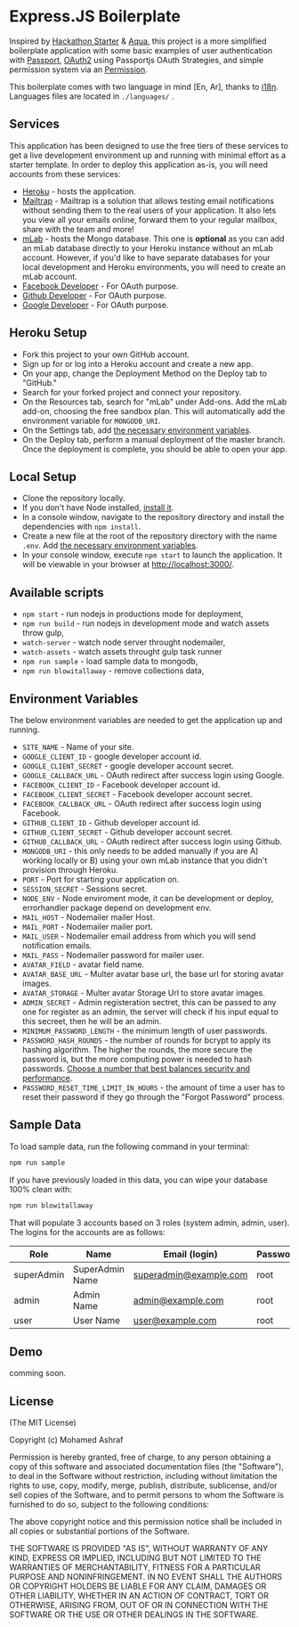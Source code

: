 # Express.JS Boilerplate
Inspired by [Hackathon Starter](https://github.com/sahat/hackathon-starter) & [Aqua](https://jedireza.github.io/aqua/), this project is a more simplified boilerplate application with some basic examples of user authentication with [Passport](https://github.com/jaredhanson/passport), [OAuth2](https://oauth.net/2/) using Passportjs OAuth Strategies, and simple permission system via an [Permission](https://www.npmjs.com/package/permission).

This boilerplate comes with two language in mind [En, Ar], thanks to [i18n](https://www.npmjs.com/package/i18n). Languages files are located in `./languages/` .

## Services
This application has been designed to use the free tiers of these services to get a live development environment up and running with minimal effort as a starter template. In order to deploy this application as-is, you will need accounts from these services:

* [Heroku](https://signup.heroku.com/) - hosts the application.
* [Mailtrap](https://mailtrap.io) - Mailtrap is a solution that allows testing email notifications without sending them to the real users of your application. It also lets you view all your emails online, forward them to your regular mailbox, share with the team and more!
* [mLab](https://mlab.com/signup/) - hosts the Mongo database.  This one is **optional** as you can add an mLab database directly to your Heroku instance without an mLab account. However, if you'd like to have separate databases for your local development and Heroku environments, you will need to create an mLab account.
* [Facebook Developer](https://developers.facebook.com/) - For OAuth purpose.
* [Github Developer](https://developer.github.com/) - For OAuth purpose.
* [Google Developer](https://console.developers.google.com) - For OAuth purpose.


## Heroku Setup

* Fork this project to your own GitHub account.
* Sign up for or log into a Heroku account and create a new app.
* On your app, change the Deployment Method on the Deploy tab to "GitHub."
* Search for your forked project and connect your repository.
* On the Resources tab, search for "mLab" under Add-ons.  Add the mLab add-on, choosing the free sandbox plan. This will automatically add the environment variable for `MONGODB_URI`.
* On the Settings tab, add [the necessary environment variables](#environment-variables).
* On the Deploy tab, perform a manual deployment of the master branch.  Once the deployment is complete, you should be able to open your app.


## Local Setup

* Clone the repository locally.
* If you don't have Node installed, [install it](https://nodejs.org/en/download/).
* In a console window, navigate to the repository directory and install the dependencies with `npm install`.
* Create a new file at the root of the repository directory with the name `.env`.  Add [the necessary environment variables](#environment-variables).
* In your console window, execute `npm start` to launch the application.  It will be viewable in your browser at [http://localhost:3000/](http://localhost:3000/).


## Available scripts

+ `npm start` - run nodejs in productions mode for deployment,
+ `npm run build` - run nodejs in development mode and watch assets throw gulp,
+ `watch-server` - watch node server throught nodemailer,
+ `watch-assets` - watch assets throught gulp task runner
+ `npm run sample` - load sample data to mongodb,
+ `npm run blowitallaway` - remove collections data,


## Environment Variables
The below environment variables are needed to get the application up and running.

* `SITE_NAME` - Name of your site.
* `GOOGLE_CLIENT_ID` - google developer account id.
* `GOOGLE_CLIENT_SECRET` - google developer account secret.
* `GOOGLE_CALLBACK_URL` - OAuth redirect after success login using Google.
* `FACEBOOK_CLIENT_ID` - Facebook developer account id.
* `FACEBOOK_CLIENT_SECRET` - Facebook developer account secret.
* `FACEBOOK_CALLBACK_URL` - OAuth redirect after success login using Facebook.
* `GITHUB_CLIENT_ID` - Github developer account id.
* `GITHUB_CLIENT_SECRET` - Github developer account secret.
* `GITHUB_CALLBACK_URL` - OAuth redirect after success login using Github.
* `MONGODB_URI` - this only needs to be added manually if you are A) working locally or B) using your own mLab instance that you didn't provision through Heroku.
* `PORT` - Port for starting your application on.
* `SESSION_SECRET` - Sessions secret.
* `NODE_ENV` - Node enviroment mode, it can be development or deploy, errorhandler package depend on development env.
* `MAIL_HOST` - Nodemailer mailer Host.
* `MAIL_PORT` - Nodemailer mailer port.
* `MAIL_USER` - Nodemailer email address from which you will send notification emails.
* `MAIL_PASS` - Nodemailer password for mailer user.
* `AVATAR_FIELD` - avatar field name.
* `AVATAR_BASE_URL` - Multer avatar base url, the base url for storing avatar images.
* `AVATAR_STORAGE` - Multer avatar Storage Url to store avatar images. 
* `ADMIN_SECRET` - Admin registeration sectret, this can be passed to any one for register as an admin, the server will check if his input equal to this secreet, then he will be an admin.
* `MINIMUM_PASSWORD_LENGTH` - the minimum length of user passwords.
* `PASSWORD_HASH_ROUNDS` - the number of rounds for bcrypt to apply its hashing algorithm.  The higher the rounds, the more secure the password is, but the more computing power is needed to hash passwords.  [Choose a number that best balances security and performance](http://security.stackexchange.com/questions/3959/recommended-of-iterations-when-using-pkbdf2-sha256/3993#3993).
* `PASSWORD_RESET_TIME_LIMIT_IN_HOURS` - the amount of time a user has to reset their password if they go through the "Forgot Password" process.

## Sample Data

To load sample data, run the following command in your terminal:
```bash
npm run sample
```

If you have previously loaded in this data, you can wipe your database 100% clean with:
```bash
npm run blowitallaway
```

That will populate 3 accounts based on 3 roles (system admin, admin, user). The logins for the accounts are as follows:

|Role|Name|Email (login)|Password|
|---|---|---|---|
|superAdmin|SuperAdmin Name|superadmin@example.com|root|
|admin|Admin Name|admin@example.com|root|
|user|User Name|user@example.com|root|


## Demo
comming soon.


## License
(The MIT License)

Copyright (c) Mohamed Ashraf

Permission is hereby granted, free of charge, to any person obtaining a copy of this software and associated documentation files (the "Software"), to deal in the Software without restriction, including without limitation the rights to use, copy, modify, merge, publish, distribute, sublicense, and/or sell copies of the Software, and to permit persons to whom the Software is furnished to do so, subject to the following conditions:

The above copyright notice and this permission notice shall be included in all copies or substantial portions of the Software.

THE SOFTWARE IS PROVIDED "AS IS", WITHOUT WARRANTY OF ANY KIND, EXPRESS OR IMPLIED, INCLUDING BUT NOT LIMITED TO THE WARRANTIES OF MERCHANTABILITY, FITNESS FOR A PARTICULAR PURPOSE AND NONINFRINGEMENT. IN NO EVENT SHALL THE AUTHORS OR COPYRIGHT HOLDERS BE LIABLE FOR ANY CLAIM, DAMAGES OR OTHER LIABILITY, WHETHER IN AN ACTION OF CONTRACT, TORT OR OTHERWISE, ARISING FROM, OUT OF OR IN CONNECTION WITH THE SOFTWARE OR THE USE OR OTHER DEALINGS IN THE SOFTWARE.